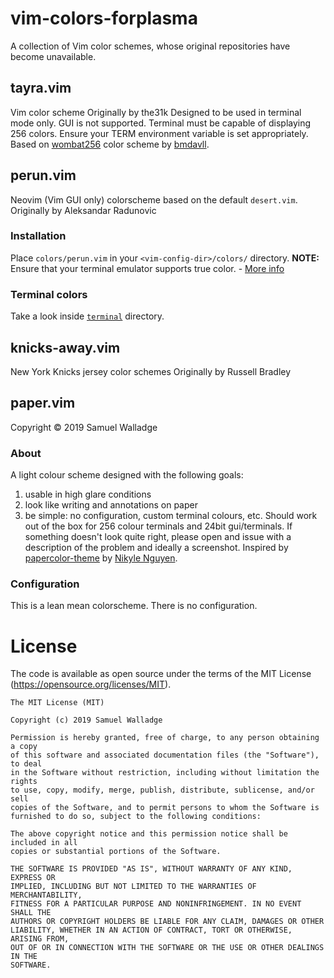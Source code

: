 # vim-colors-forplasma
A collection of Vim color schemes, whose original repositories have become unavailable.

## tayra.vim
Vim color scheme
Originally by the31k
Designed to be used in terminal mode only. GUI is not supported.
Terminal must be capable of displaying 256 colors. Ensure your TERM environment variable is set appropriately.
Based on [wombat256](https://github.com/vim-scripts/wombat256.vim) color scheme by [bmdavll](https://github.com/bmdavll).

## perun.vim
Neovim (Vim GUI only) colorscheme based on the default `desert.vim`.
Originally by Aleksandar Radunovic
### Installation
Place `colors/perun.vim` in your `<vim-config-dir>/colors/` directory.
**NOTE:** Ensure that your terminal emulator supports true color. - [More info](https://github.com/neovim/neovim/wiki/FAQ#how-can-i-use-true-color-in-the-terminal)
### Terminal colors
Take a look inside [`terminal`](https://github.com/aradunovic/perun.vim/tree/master/terminal) directory.

## knicks-away.vim
New York Knicks jersey color schemes
Originally by Russell Bradley

## paper.vim
Copyright © 2019 Samuel Walladge
### About
A light colour scheme designed with the following goals:
1. usable in high glare conditions
2. look like writing and annotations on paper
3. be simple: no configuration, custom terminal colours, etc.
Should work out of the box for 256 colour terminals and 24bit gui/terminals.
If something doesn't look quite right, please open and issue with a description
of the problem and ideally a screenshot.
Inspired by [papercolor-theme](https://github.com/NLKNguyen/papercolor-theme)
by [Nikyle Nguyen](https://github.com/NLKNguyen).
### Configuration
This is a lean mean colorscheme. There is no configuration.

# License
The code is available as open source under the terms of the
MIT License (https://opensource.org/licenses/MIT).

```
The MIT License (MIT)

Copyright (c) 2019 Samuel Walladge

Permission is hereby granted, free of charge, to any person obtaining a copy
of this software and associated documentation files (the "Software"), to deal
in the Software without restriction, including without limitation the rights
to use, copy, modify, merge, publish, distribute, sublicense, and/or sell
copies of the Software, and to permit persons to whom the Software is
furnished to do so, subject to the following conditions:

The above copyright notice and this permission notice shall be included in all
copies or substantial portions of the Software.

THE SOFTWARE IS PROVIDED "AS IS", WITHOUT WARRANTY OF ANY KIND, EXPRESS OR
IMPLIED, INCLUDING BUT NOT LIMITED TO THE WARRANTIES OF MERCHANTABILITY,
FITNESS FOR A PARTICULAR PURPOSE AND NONINFRINGEMENT. IN NO EVENT SHALL THE
AUTHORS OR COPYRIGHT HOLDERS BE LIABLE FOR ANY CLAIM, DAMAGES OR OTHER
LIABILITY, WHETHER IN AN ACTION OF CONTRACT, TORT OR OTHERWISE, ARISING FROM,
OUT OF OR IN CONNECTION WITH THE SOFTWARE OR THE USE OR OTHER DEALINGS IN THE
SOFTWARE.
```
